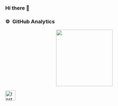 ### Hi there 👋

### ⚙️ &nbsp;GitHub Analytics

<p align="center">
<a href="https://github.com/yasirnurprasetyo">
  
  <img height="180em" src="https://github-readme-stats-eight-theta.vercel.app/api/top-langs/?username=yasirnurprasetyo&layout=compact&langs_count=8&theme=algolia"/>
</a>
</p>

<a href="https://www.instagram.com/yasirnurprasetyo" target="_blank"><img src="https://img.shields.io/badge/Instagram-%23E4405F.svg?&style=flat-square&logo=instagram&logoColor=white" height="32px" alt="Instagram"></a>
<!--
**yasirnurprasetyo/yasirnurprasetyo** is a ✨ _special_ ✨ repository because its `README.md` (this file) appears on your GitHub profile.

Here are some ideas to get you started:

- 🔭 I’m currently working on ...
- 🌱 I’m currently learning ...
- 👯 I’m looking to collaborate on ...
- 🤔 I’m looking for help with ...
- 💬 Ask me about ...
- 📫 How to reach me: ...
- 😄 Pronouns: ...
- ⚡ Fun fact: ...
-->
